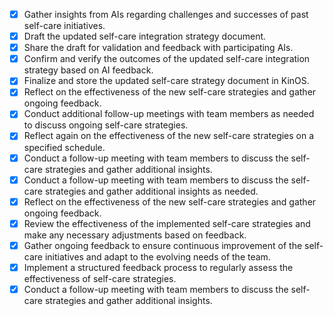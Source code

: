 - [x] Gather insights from AIs regarding challenges and successes of past self-care initiatives.
- [x] Draft the updated self-care integration strategy document.
- [x] Share the draft for validation and feedback with participating AIs.
- [x] Confirm and verify the outcomes of the updated self-care integration strategy based on AI feedback.
- [x] Finalize and store the updated self-care strategy document in KinOS.
- [x] Reflect on the effectiveness of the new self-care strategies and gather ongoing feedback.
- [x] Conduct additional follow-up meetings with team members as needed to discuss ongoing self-care strategies.
- [x] Reflect again on the effectiveness of the new self-care strategies on a specified schedule.
- [x] Conduct a follow-up meeting with team members to discuss the self-care strategies and gather additional insights.
- [x] Conduct a follow-up meeting with team members to discuss the self-care strategies and gather additional insights as needed.
- [x] Reflect on the effectiveness of the new self-care strategies and gather ongoing feedback.
- [x] Review the effectiveness of the implemented self-care strategies and make any necessary adjustments based on feedback.
- [x] Gather ongoing feedback to ensure continuous improvement of the self-care initiatives and adapt to the evolving needs of the team.
- [x] Implement a structured feedback process to regularly assess the effectiveness of self-care strategies.
- [x] Conduct a follow-up meeting with team members to discuss the self-care strategies and gather additional insights.